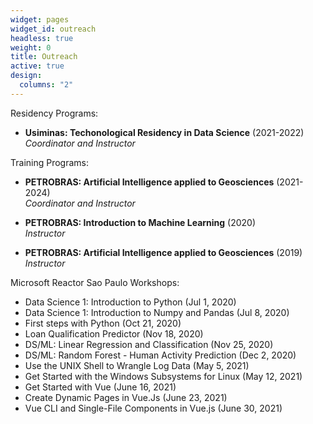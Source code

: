 ```yaml
---
widget: pages
widget_id: outreach
headless: true
weight: 0
title: Outreach
active: true
design:
  columns: "2"
---
```

Residency Programs:
* **Usiminas: Techonological Residency in Data Science** (2021-2022)  
_Coordinator and Instructor_

Training Programs:
* **PETROBRAS: Artificial Intelligence applied to Geosciences** (2021-2024)  
 _Coordinator and Instructor_

* **PETROBRAS: Introduction to Machine Learning** (2020)  
 _Instructor_ 

* **PETROBRAS: Artificial Intelligence applied to Geosciences** (2019)  
 _Instructor_


Microsoft Reactor Sao Paulo Workshops:
* Data Science 1: Introduction to Python (Jul 1, 2020)
* Data Science 1: Introduction to Numpy and Pandas (Jul 8, 2020)
* First steps with Python (Oct 21, 2020)
* Loan Qualification Predictor (Nov 18, 2020)
* DS/ML: Linear Regression and Classification (Nov 25, 2020)
* DS/ML: Random Forest - Human Activity Prediction (Dec 2, 2020)
* Use the UNIX Shell to Wrangle Log Data (May 5, 2021)
* Get Started with the Windows Subsystems for Linux (May 12, 2021)
* Get Started with Vue (June 16, 2021)
* Create Dynamic Pages in Vue.Js (June 23, 2021)
* Vue CLI and Single-File Components in Vue.js (June 30, 2021)
